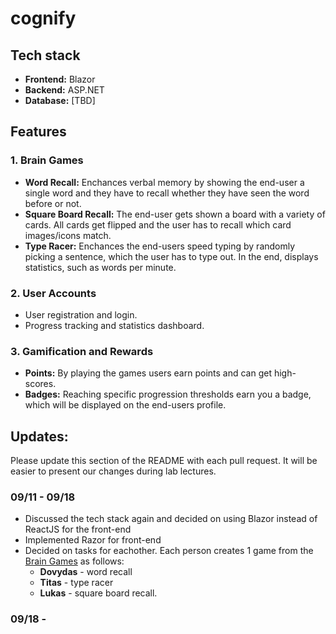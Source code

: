 # cognify

## Tech stack

- __Frontend:__ Blazor
- __Backend:__ ASP.NET
- __Database:__ [TBD]

## Features

### __1. Brain Games__
- __Word Recall:__ Enchances verbal memory by showing the end-user a single word and they have to recall whether they have seen the word before or not.
- __Square Board Recall:__ The end-user gets shown a board with a variety of cards. All cards get flipped and the user has to recall which card images/icons match.
- __Type Racer:__ Enchances the end-users speed typing by randomly picking a sentence, which the user has to type out. In the end, displays statistics, such as words   per minute.

### __2. User Accounts__
- User registration and login.
- Progress tracking and statistics dashboard.

### __3. Gamification and Rewards__
- __Points:__ By playing the games users earn points and can get high-scores.
- __Badges:__ Reaching specific progression thresholds earn you a badge, which will be displayed on the end-users profile.

## Updates:
Please update this section of the README with each pull request. It will be easier to present our changes during lab lectures.

### 09/11 - 09/18
- Discussed the tech stack again and decided on using Blazor instead of ReactJS for the front-end
- Implemented Razor for front-end
- Decided on tasks for eachother. Each person creates 1 game from the [Brain Games](#1-brain-games) as follows:
    - __Dovydas__ - word recall
    - __Titas__ - type racer
    - __Lukas__ - square board recall.

### 09/18 - 

